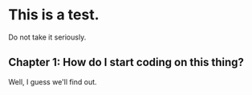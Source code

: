 # This is a test.
Do not take it seriously.

## Chapter 1: How do I start coding on this thing?
Well, I guess we'll find out.
